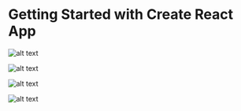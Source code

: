 # Getting Started with Create React App

![alt text](https://github.com/jason2468087/ReactWebTools/blob/main/result/Web%20Tool%20Calculator.png?raw=true)

![alt text](https://github.com/jason2468087/ReactWebTools/blob/main/result/Web%20Tool%20Clock.png?raw=true)

![alt text](https://github.com/jason2468087/ReactWebTools/blob/main/result/Web%20Tool%20Stopwatch.png?raw=true)

![alt text](https://github.com/jason2468087/ReactWebTools/blob/main/result/Web%20Tool%20Weather.png?raw=true)
